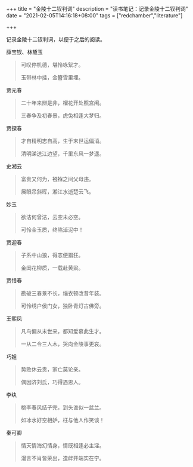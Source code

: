 +++
title = "金陵十二钗判词"
description = "读书笔记：记录金陵十二钗判词"
date = "2021-02-05T14:16:18+08:00"
tags = ["redchamber","literature"]

+++

记录金陵十二钗判词，以便于之后的阅读。

薛宝钗、林黛玉

> 可叹停机德，堪怜咏絮才。
>
> 玉带林中挂，金簪雪里埋。

贾元春

> 二十年来辨是非，榴花开处照宫闱。
>
> 三春争及初春景，虎兔相逢大梦归。

贾探春

> 才自精明志自高，生于末世运偏消。
>
> 清明涕送江边望，千里东风一梦遥。

史湘云

> 富贵又何为，襁褓之间父母违。
>
> 展眼吊斜晖，湘江水逝楚云飞。

妙玉

> 欲洁何曾洁，云空未必空。
>
> 可怜金玉质，终陷淖泥中！

贾迎春

> 子系中山狼，得志便猖狂。
>
> 金闺花柳质，一载赴黄粱。

贾惜春

> 勘破三春景不长，缁衣顿改昔年装。
>
> 可怜绣户侯门女，独卧青灯古佛旁。

王熙凤

> 凡鸟偏从末世来，都知爱慕此生才。
>
> 一从二令三人木，哭向金陵事更哀。

巧姐

> 势败休云贵，家亡莫论亲。
>
> 偶因济刘氏，巧得遇恩人。

李纨

> 桃李春风结子完，到头谁似一盆兰。
>
> 如冰水好空相妒，枉与他人作笑谈！

秦可卿

> 情天情海幻情身，情既相逢必主淫。
>
> 漫言不肖皆荣出，造衅开端实在宁。

